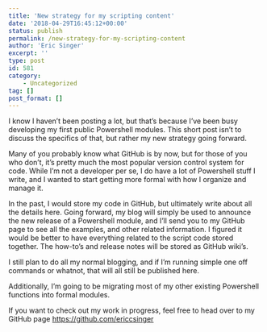 ```yaml
---
title: 'New strategy for my scripting content'
date: '2018-04-29T16:45:12+00:00'
status: publish
permalink: /new-strategy-for-my-scripting-content
author: 'Eric Singer'
excerpt: ''
type: post
id: 581
category:
    - Uncategorized
tag: []
post_format: []
---
```

I know I haven’t been posting a lot, but that’s because I’ve been busy developing my first public Powershell modules. This short post isn’t to discuss the specifics of that, but rather my new strategy going forward.

Many of you probably know what GitHub is by now, but for those of you who don’t, it’s pretty much the most popular version control system for code. While I’m not a developer per se, I do have a lot of Powershell stuff I write, and I wanted to start getting more formal with how I organize and manage it.

In the past, I would store my code in GitHub, but ultimately write about all the details here. Going forward, my blog will simply be used to announce the new release of a Powershell module, and I’ll send you to my GitHub page to see all the examples, and other related information. I figured it would be better to have everything related to the script code stored together. The how-to’s and release notes will be stored as GitHub wiki’s.

I still plan to do all my normal blogging, and if I’m running simple one off commands or whatnot, that will all still be published here.

Additionally, I’m going to be migrating most of my other existing Powershell functions into formal modules.

If you want to check out my work in progress, feel free to head over to my GitHub page https://github.com/ericcsinger